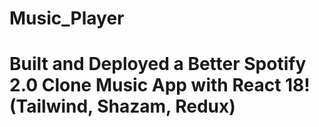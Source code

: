 # Music_Player
# Built and Deployed a Better Spotify 2.0 Clone Music App with React 18! (Tailwind, Shazam, Redux)
